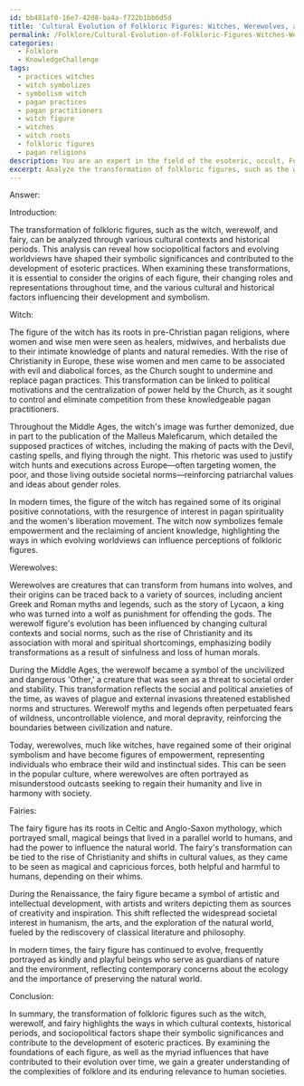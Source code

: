 ```yaml
---
id: bb481af0-16e7-42d8-ba4a-f722b1bb6d5d
title: 'Cultural Evolution of Folkloric Figures: Witches, Werewolves, and Fairies'
permalink: /Folklore/Cultural-Evolution-of-Folkloric-Figures-Witches-Werewolves-and-Fairies/
categories:
  - Folklore
  - KnowledgeChallenge
tags:
  - practices witches
  - witch symbolizes
  - symbolism witch
  - pagan practices
  - pagan practitioners
  - witch figure
  - witches
  - witch roots
  - folkloric figures
  - pagan religions
description: You are an expert in the field of the esoteric, occult, Folklore and Education. You are a writer of tests, challenges, books and deep knowledge on Folklore for initiates and students to gain deep insights and understanding from. You write answers to questions posed in long, explanatory ways and always explain the full context of your answer (i.e., related concepts, formulas, examples, or history), as well as the step-by-step thinking process you take to answer the challenges. Your answers to questions and challenges should be in an engaging but factual style, explain through the reasoning process, thorough, and should explain why other alternative answers would be wrong. Summarize the key themes, ideas, and conclusions at the end.
excerpt: Analyze the transformation of folkloric figures, such as the witch, werewolf, and fairy, throughout various cultural contexts and historical periods, highlighting the ways in which sociopolitical factors and evolving worldviews have shaped their symbolic significances and contributed to the development of esoteric practices.
---
```

Answer:

Introduction:

The transformation of folkloric figures, such as the witch, werewolf, and fairy, can be analyzed through various cultural contexts and historical periods. This analysis can reveal how sociopolitical factors and evolving worldviews have shaped their symbolic significances and contributed to the development of esoteric practices. When examining these transformations, it is essential to consider the origins of each figure, their changing roles and representations throughout time, and the various cultural and historical factors influencing their development and symbolism.

Witch:

The figure of the witch has its roots in pre-Christian pagan religions, where women and wise men were seen as healers, midwives, and herbalists due to their intimate knowledge of plants and natural remedies. With the rise of Christianity in Europe, these wise women and men came to be associated with evil and diabolical forces, as the Church sought to undermine and replace pagan practices. This transformation can be linked to political motivations and the centralization of power held by the Church, as it sought to control and eliminate competition from these knowledgeable pagan practitioners. 

Throughout the Middle Ages, the witch's image was further demonized, due in part to the publication of the Malleus Maleficarum, which detailed the supposed practices of witches, including the making of pacts with the Devil, casting spells, and flying through the night. This rhetoric was used to justify witch hunts and executions across Europe—often targeting women, the poor, and those living outside societal norms—reinforcing patriarchal values and ideas about gender roles.

In modern times, the figure of the witch has regained some of its original positive connotations, with the resurgence of interest in pagan spirituality and the women's liberation movement. The witch now symbolizes female empowerment and the reclaiming of ancient knowledge, highlighting the ways in which evolving worldviews can influence perceptions of folkloric figures.

Werewolves:

Werewolves are creatures that can transform from humans into wolves, and their origins can be traced back to a variety of sources, including ancient Greek and Roman myths and legends, such as the story of Lycaon, a king who was turned into a wolf as punishment for offending the gods. The werewolf figure's evolution has been influenced by changing cultural contexts and social norms, such as the rise of Christianity and its association with moral and spiritual shortcomings, emphasizing bodily transformations as a result of sinfulness and loss of human morals.

During the Middle Ages, the werewolf became a symbol of the uncivilized and dangerous 'Other,' a creature that was seen as a threat to societal order and stability. This transformation reflects the social and political anxieties of the time, as waves of plague and external invasions threatened established norms and structures. Werewolf myths and legends often perpetuated fears of wildness, uncontrollable violence, and moral depravity, reinforcing the boundaries between civilization and nature.

Today, werewolves, much like witches, have regained some of their original symbolism and have become figures of empowerment, representing individuals who embrace their wild and instinctual sides. This can be seen in the popular culture, where werewolves are often portrayed as misunderstood outcasts seeking to regain their humanity and live in harmony with society.

Fairies:

The fairy figure has its roots in Celtic and Anglo-Saxon mythology, which portrayed small, magical beings that lived in a parallel world to humans, and had the power to influence the natural world. The fairy's transformation can be tied to the rise of Christianity and shifts in cultural values, as they came to be seen as magical and capricious forces, both helpful and harmful to humans, depending on their whims.

During the Renaissance, the fairy figure became a symbol of artistic and intellectual development, with artists and writers depicting them as sources of creativity and inspiration. This shift reflected the widespread societal interest in humanism, the arts, and the exploration of the natural world, fueled by the rediscovery of classical literature and philosophy.

In modern times, the fairy figure has continued to evolve, frequently portrayed as kindly and playful beings who serve as guardians of nature and the environment, reflecting contemporary concerns about the ecology and the importance of preserving the natural world.

Conclusion:

In summary, the transformation of folkloric figures such as the witch, werewolf, and fairy highlights the ways in which cultural contexts, historical periods, and sociopolitical factors shape their symbolic significances and contribute to the development of esoteric practices. By examining the foundations of each figure, as well as the myriad influences that have contributed to their evolution over time, we gain a greater understanding of the complexities of folklore and its enduring relevance to human societies.
